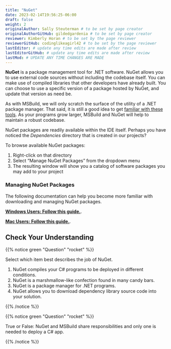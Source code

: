 ```yaml
---
title: "NuGet"
date: 2023-02-14T19:56:25-06:00
draft: false
weight: 2
originalAuthor: Sally Steuterman # to be set by page creator
originalAuthorGitHub: gildedgardenia # to be set by page creator
reviewer: Kimberly Horan # to be set by the page reviewer
reviewerGitHub: codinglikeagirl42 # to be set by the page reviewer
lastEditor: # update any time edits are made after review
lastEditorGitHub: # update any time edits are made after review
lastMod: # UPDATE ANY TIME CHANGES ARE MADE
---
```


**NuGet** is a package management tool for .NET software. 
NuGet allows you to use external code sources without including the codebase itself. You can make 
use of compiled libraries that other developers have already built. You can choose to use a 
specific version of a package hosted by NuGet, and update that version as need be. 

As with MSBuild, we will only scratch the surface of the utility of a .NET package manager. That 
said, it is still a good idea to get [familiar with these tools](https://learn.microsoft.com/en-us/nuget/what-is-nuget). As your programs grow larger, 
MSBuild and NuGet will help to maintain a robust codebase.

NuGet packages are readily available within the IDE itself. Perhaps you have noticed the 
*Dependencies* directory that is created in our projects? 

To browse available NuGet packages:

1. Right-click on that directory
1. Select “Manage NuGet Packages” from the dropdown menu
1. The resulting window will show you a catalog of software packages you may add to your project

### Managing NuGet Packages

The following documentation can help you become more familiar with downloading and managing NuGet packages.

[**Windows Users: Follow this guide.**](https://learn.microsoft.com/en-us/nuget/consume-packages/install-use-packages-visual-studio).

[**Mac Users: Follow this guide.**](https://learn.microsoft.com/en-us/visualstudio/mac/nuget-walkthrough?toc=%2Fnuget%2Ftoc.json&view=vsmac-2022).

## Check Your Understanding

{{% notice green "Question" "rocket" %}}

   Select which item best describes the job of NuGet.

   1. NuGet compiles your C# programs to be deployed in different conditions.
   1. NuGet is a marshmallow-like confection found in many candy bars.
   1. NuGet is a package manager for .NET programs.
   1. NuGet allows you to download dependency library source code into your solution.

{{% /notice %}}

<!-- c, NuGet is a package manager for .NET programs. -->

{{% notice green "Question" "rocket" %}}

   True or False: NuGet and MSBuild share responsibilities and only one is needed to deploy a C# app.

{{% /notice %}}
<!-- False, While NuGet gives you access to the dependencies you need for your application, 
   MSBuild can configure how those dependencies are used in different executable environments. -->